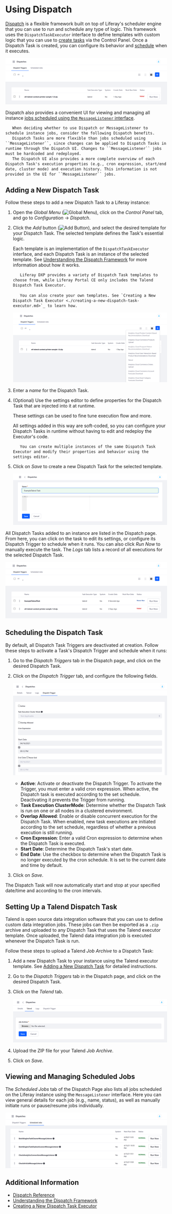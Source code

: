 # Using Dispatch

[Dispatch](https://github.com/liferay/liferay-portal/tree/master/modules/apps/dispatch) is a flexible framework built on top of Liferay's scheduler engine that you can use to run and schedule any type of logic. This framework uses the `DispatchTaskExecutor` interface to define templates with custom logic that you can use to [create tasks](#adding-a-new-dispatch-task) via the Control Panel. Once a Dispatch Task is created, you can configure its behavior and [schedule](#scheduling-the-dispatch-task) when it executes.

![Add and manage Dispatch Tasks via the Dispatch page.](./using-dispatch/images/01.png)

Dispatch also provides a convenient UI for viewing and managing all instance [jobs scheduled using the `MessageListener` interface](#viewing-and-managing-scheduled-jobs).

```note::
   When deciding whether to use Dispatch or MessageListener to schedule instance jobs, consider the following Dispatch benefits.
   Dispatch Tasks are more flexible than jobs scheduled using ``MessageListener``, since changes can be applied to Dispatch Tasks in runtime through the Dispatch UI. Changes to ``MessageListener`` jobs must be hardcoded and redeployed. 
   The Dispatch UI also provides a more complete overview of each Dispatch Task's execution properties (e.g., cron expression, start/end date, cluster mode) and execution history. This information is not provided in the UI for ``MessageListener`` jobs.
```

## Adding a New Dispatch Task

Follow these steps to add a new Dispatch Task to a Liferay instance:

1. Open the *Global Menu* (![Global Menu](../../images/icon-applications-menu.png)), click on the *Control Panel* tab, and go to *Configuration* &rarr; *Dispatch*.

1. Click the *Add* button (![Add Button](../../images/icon-add.png)), and select the desired template for your Dispatch Task. The selected template defines the Task's essential logic.

   Each template is an implementation of the `DispatchTaskExecutor` interface, and each Dispatch Task is an instance of the selected template. See [Understanding the Dispatch Framework](./understanding-the-dispatch-framework.md) for more information about how it works.

   ```note::
      Liferay DXP provides a variety of Dispatch Task templates to choose from, while Liferay Portal CE only includes the Talend Dispatch Task Executor.
      
      You can also create your own templates. See `Creating a New Dispatch Task Executor <./creating-a-new-dispatch-task-executor.md>`_ to learn how.
   ```

   ![Click the Add button, and select a Dispatch Task Executor template for your Dispatch Task.](./using-dispatch/images/02.png)

1. Enter a *name* for the Dispatch Task.

1. (Optional) Use the settings editor to define properties for the Dispatch Task that are injected into it at runtime.

   These settings can be used to fine tune execution flow and more.

   All settings added in this way are soft-coded, so you can configure your Dispatch Tasks in runtime without having to edit and redeploy the Executor's code.

   ```tip::
      You can create multiple instances of the same Dispatch Task Executor and modify their properties and behavior using the settings editor.
   ```

1. Click on *Save* to create a new Dispatch Task for the selected template.

   ![Enter a name, and optionally use the settings editor to define properties for the Dispatch Task.](./using-dispatch/images/03.png)

All Dispatch Tasks added to an instance are listed in the Dispatch page. From here, you can click on the task to edit its settings, or configure its Dispatch Trigger to schedule when it runs. You can also click *Run Now* to manually execute the task. The *Logs* tab lists a record of all executions for the selected Dispatch Task.

![View, manage, and configure all instance Dispatch Tasks from the Dispatch page.](./using-dispatch/images/04.png)

## Scheduling the Dispatch Task

By default, all Dispatch Task Triggers are deactivated at creation. Follow these steps to activate a Task's Dispatch Trigger and schedule when it runs:

1. Go to the *Dispatch Triggers* tab in the Dispatch page, and click on the desired Dispatch Task.

1. Click on the *Dispatch Trigger* tab, and configure the following fields.

   ![Schedule when the Dispatch Task runs.](./using-dispatch/images/05.png)

   * **Active**: Activate or deactivate the Dispatch Trigger. To activate the Trigger, you must enter a valid cron expression. When active, the Dispatch task is executed according to the set schedule. Deactivating it prevents the Trigger from running.
   * **Task Execution ClusterMode**: Determine whether the Dispatch Task is run on one or all nodes in a clustered environment.
   * **Overlap Allowed**: Enable or disable  concurrent execution for the Dispatch Task. When enabled, new task executions are initiated according to the set schedule, regardless of whether a previous execution is still running.
   * **Cron Expression**: Enter a valid Cron expression to determine when the Dispatch Task is executed.
   * **Start Date**: Determine the Dispatch Task's start date.
   * **End Date**: Use the checkbox to determine when the Dispatch Task is no longer executed by the cron schedule. It is set to the current date and time by default.

1. Click on *Save*.

The Dispatch Task will now automatically start and stop at your specified date/time and according to the cron intervals.

## Setting Up a Talend Dispatch Task

Talend is open source data integration software that you can use to define custom data integration jobs. These jobs can then be exported as a `.zip` archive and uploaded to any Dispatch Task that uses the Talend executor template. Once uploaded, the Talend data integration job is executed whenever the Dispatch Task is run.

Follow these steps to upload a Talend *Job Archive* to a Dispatch Task:

1. Add a new Dispatch Task to your instance using the Talend executor template. See [Adding a New Dispatch Task](#adding-a-new-dispatch-task) for detailed instructions.

1. Go to the *Dispatch Triggers* tab in the Dispatch page, and click on the desired Dispatch Task.

1. Click on the *Talend* tab.

   ![Click on the Talend tab, and upload your Talend Job Archive](./using-dispatch/images/06.png)

1. Upload the ZIP file for your Talend *Job Archive*.

1. Click on *Save*.

## Viewing and Managing Scheduled Jobs

The *Scheduled Jobs* tab of the Dispatch Page also lists all jobs scheduled on the Liferay instance using the `MessageListener` interface. Here you can view general details for each job (e.g., name, status), as well as manually initiate runs or pause/resume jobs individually.

![View all jobs scheduled using the MessageListener interface.](./using-dispatch/images/07.png)

## Additional Information

* [Dispatch Reference](./dispatch-reference.md)
* [Understanding the Dispatch Framework](./understanding-the-dispatch-framework.md)
* [Creating a New Dispatch Task Executor](./creating-a-new-dispatch-task-executor.md)
